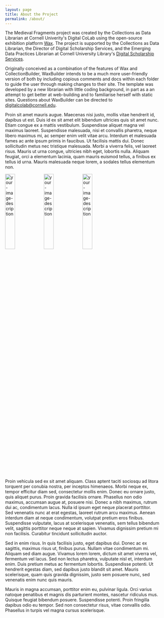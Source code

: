 ```yaml
---
layout: page
title: About the Project
permalink: /about/
---
```


The Medieval Fragments project was created by the Collections as Data Librarian at Cornell Univerity's Digital CoLab using the open-source exhibition platform [Wax](https://minicomp.github.io/wax/). The project is supported by the Collections as Data Librarian, the Director of Digital Scholarship Services, and the Emerging Data Practices Librarian at Cornell University Library's [Digital Scholarship Services](https://www.library.cornell.edu/about/staff/central-departments/digital-scholarship/).

Originally conceived as a combination of the features of Wax and CollectionBuilder, WaxBuilder intends to be a much more user-friendly version of both by including copious comments and docs within each folder to guide the user through making changes to their site. The template was developed by a new librarian with little coding background, in part as a an attempt to get better at web-building and to familiarise herself with static sites. Questions about WaxBuilder can be directed to digitalcolab@cornell.edu. 

Proin sit amet mauris augue. Maecenas nisi justo, mollis vitae hendrerit id, dapibus ut est. Duis id ex sit amet elit bibendum ultricies quis sit amet nunc. Etiam congue ex a mattis vestibulum. Suspendisse aliquet magna vel maximus laoreet. Suspendisse malesuada, nisi et convallis pharetra, neque libero maximus mi, ac semper enim velit vitae arcu. Interdum et malesuada fames ac ante ipsum primis in faucibus. Ut facilisis mattis dui. Donec sollicitudin metus nec tristique malesuada. Morbi a viverra felis, vel laoreet risus. Mauris ut urna congue, ultricies nibh eget, lobortis nulla. Aliquam feugiat, orci a elementum lacinia, quam mauris euismod tellus, a finibus ex tellus id urna. Mauris malesuada neque lorem, a sodales tellus elementum non.

<img src= "https://www.library.cornell.edu/wp-content/uploads/2024/05/Screenshot-2024-05-14-at-6.50.33-AM.png" width="25%" alt="your-image-description" style="border: 6px #B4A010;"><img src= "https://www.library.cornell.edu/wp-content/uploads/2023/08/DS-bettinger.jpeg" width="25%" alt="your-image-description" style="border: 6px #B4A010;"><img src= "https://www.library.cornell.edu/wp-content/uploads/2023/08/DS-Iliana.jpeg" alt="your-image-description" width="25%" style="border: 6px #B4A010;">


Proin vehicula sed ex sit amet aliquam. Class aptent taciti sociosqu ad litora torquent per conubia nostra, per inceptos himenaeos. Morbi neque ex, tempor efficitur diam sed, consectetur mollis enim. Donec eu ornare justo, quis aliquet purus. Proin gravida facilisis ornare. Phasellus non odio maximus, accumsan augue at, posuere nisi. Donec a nibh maximus, rutrum dui ac, condimentum lacus. Nulla id ipsum eget neque placerat porttitor. Sed venenatis nunc at erat egestas, laoreet rutrum arcu maximus. Aenean interdum diam at neque condimentum, volutpat pretium eros finibus. Suspendisse vulputate, lacus at scelerisque venenatis, sem tellus bibendum velit, sagittis porttitor neque neque at sapien. Vivamus dignissim pretium mi non facilisis. Curabitur tincidunt sollicitudin auctor.

Sed in enim risus. In quis facilisis justo, eget dapibus dui. Donec ac ex sagittis, maximus risus ut, finibus purus. Nullam vitae condimentum mi. Aliquam sed diam augue. Vivamus lorem lorem, dictum sit amet viverra vel, fermentum vel lacus. Sed non lectus pharetra, vulputate nisl et, interdum enim. Duis pretium metus ac fermentum lobortis. Suspendisse potenti. Ut hendrerit egestas diam, sed dapibus justo blandit sit amet. Mauris scelerisque, quam quis gravida dignissim, justo sem posuere nunc, sed venenatis enim nunc quis mauris.

Mauris in magna accumsan, porttitor enim eu, pulvinar ligula. Orci varius natoque penatibus et magnis dis parturient montes, nascetur ridiculus mus. Quisque feugiat bibendum posuere. Suspendisse potenti. Proin fringilla dapibus odio eu tempor. Sed non consectetur risus, vitae convallis odio. Phasellus in turpis vel magna cursus scelerisque.



